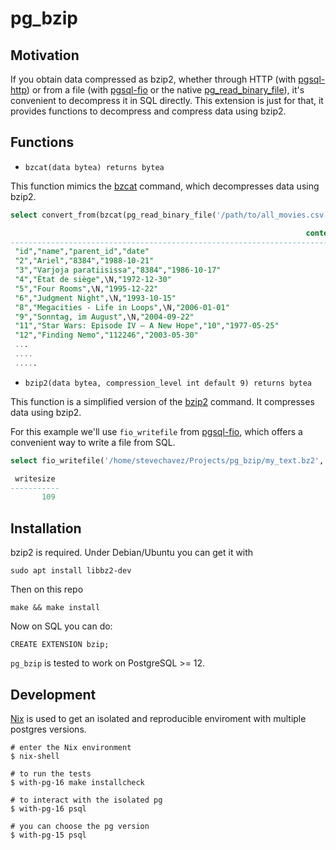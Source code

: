 # pg_bzip

## Motivation

If you obtain data compressed as bzip2, whether through HTTP (with [pgsql-http](https://github.com/pramsey/pgsql-http)) or from a file
(with [pgsql-fio](https://github.com/csimsek/pgsql-fio) or the native [pg_read_binary_file](https://pgpedia.info/p/pg_read_binary_file.html)), it's convenient to
decompress it in SQL directly. This extension is just for that, it provides functions to decompress and compress data using bzip2.

## Functions

- `bzcat(data bytea) returns bytea`

This function mimics the [bzcat](https://linux.die.net/man/1/bzcat) command, which decompresses data using bzip2.

```sql
select convert_from(bzcat(pg_read_binary_file('/path/to/all_movies.csv.bz2')), 'utf8') as contents;

                                                                  contents
--------------------------------------------------------------------------------------------------------------------------------------------
 "id","name","parent_id","date"                                                                                                            +
 "2","Ariel","8384","1988-10-21"                                                                                                           +
 "3","Varjoja paratiisissa","8384","1986-10-17"                                                                                            +
 "4","État de siège",\N,"1972-12-30"                                                                                                       +
 "5","Four Rooms",\N,"1995-12-22"                                                                                                          +
 "6","Judgment Night",\N,"1993-10-15"                                                                                                      +
 "8","Megacities - Life in Loops",\N,"2006-01-01"                                                                                          +
 "9","Sonntag, im August",\N,"2004-09-22"                                                                                                  +
 "11","Star Wars: Episode IV – A New Hope","10","1977-05-25"                                                                               +
 "12","Finding Nemo","112246","2003-05-30"                                                                                                 +
 ...
 ....
 .....
```

- `bzip2(data bytea, compression_level int default 9) returns bytea`

This function is a simplified version of the [bzip2](https://linux.die.net/man/1/bzip2) command. It compresses data using bzip2.

For this example we'll use `fio_writefile` from [pgsql-fio](https://github.com/csimsek/pgsql-fio), which offers a convenient way to write a file from SQL.

```sql
select fio_writefile('/home/stevechavez/Projects/pg_bzip/my_text.bz2', bzip2(repeat('my secret text to be compressed', 1000)::bytea)) as writesize;

 writesize
-----------
       109
```

## Installation

bzip2 is required. Under Debian/Ubuntu you can get it with

```
sudo apt install libbz2-dev
```

Then on this repo

```
make && make install
```

Now on SQL you can do:

```
CREATE EXTENSION bzip;
```

`pg_bzip` is tested to work on PostgreSQL >= 12.

## Development

[Nix](https://nixos.org/download.html) is used to get an isolated and reproducible enviroment with multiple postgres versions.

```
# enter the Nix environment
$ nix-shell

# to run the tests
$ with-pg-16 make installcheck

# to interact with the isolated pg
$ with-pg-16 psql

# you can choose the pg version
$ with-pg-15 psql
```
